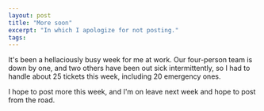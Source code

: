 ```yaml
---
layout: post
title: "More soon"
excerpt: "In which I apologize for not posting."
tags:
---
```

It's been a hellaciously busy week for me at work.  Our four-person team is down by one, and two others have been out sick intermittently, so I had to handle about 25 tickets this week, including 20 emergency ones.

I hope to post more this week, and I'm on leave next week and hope to post from the road.
